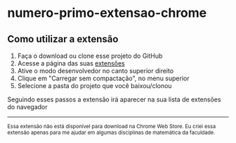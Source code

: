 # numero-primo-extensao-chrome

## Como utilizar a extensão

1. Faça o download ou clone esse projeto do GitHub
2. Acesse a página das suas [extensões](chrome://extensions)
3. Ative o modo desenvolvedor no canto superior direito
4. Clique em "Carregar sem compactação", no menu superior
5. Selecione a pasta do projeto que você baixou/clonou

Seguindo esses passos a extensão irá aparecer na sua lista de extensões do navegador

---------------------------------

<small>Essa extensão não está disponível para download na Chrome Web Store. Eu criei essa extensão apenas para me ajudar em algumas disciplinas de matemática da faculdade.</small>
